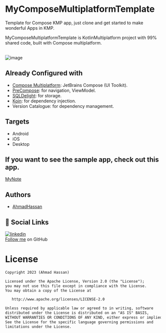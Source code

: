 # MyComposeMultiplatformTemplate
Template for Compose KMP app, just clone and get started to make wonderful Apps in KMP.

MyComposeMultiplatformTemplate is KotlinMultiplatform project with 99% shared code, built with Compose multiplatform. 
<br>
<br>

![image](https://user-images.githubusercontent.com/63135934/230717657-0e95485a-ad82-40d4-85b7-3ea2dc36eb8a.png)

## Already Configured with

- [Compose Multiplatform](https://github.com/JetBrains/compose-multiplatform): JetBrains Compose (UI Toolkit).
- [PreCompose](https://github.com/Tlaster/PreCompose): for navigation, ViewModel.
- [SQLDelight](https://github.com/cashapp/sqldelight): for storage.
- [Koin](https://github.com/InsertKoinIO/koin): for dependency injection.
- Version Catalogue: for dependency management.

## Targets

- Android
- iOS
- Desktop

## If you want to see the sample app, check out this app.
[MyNote](https://github.com/ahmadhassan5/MyNote) 

## Authors

- [AhmadHassan](https://github.com/ahmadhassan5)

## 🔗 Social Links
[![linkedin](https://img.shields.io/badge/linkedin-0A66C2?style=for-the-badge&logo=linkedin&logoColor=white)](https://www.linkedin.com/in/ahmad-hassan5/) 
<br>
[Follow me](https://github.com/ahmadhassan5) on GitHub

# License
```xml
Copyright 2023 (Ahmad Hassan)

Licensed under the Apache License, Version 2.0 (the "License");
you may not use this file except in compliance with the License.
You may obtain a copy of the License at

   http://www.apache.org/licenses/LICENSE-2.0

Unless required by applicable law or agreed to in writing, software
distributed under the License is distributed on an "AS IS" BASIS,
WITHOUT WARRANTIES OR CONDITIONS OF ANY KIND, either express or implied.
See the License for the specific language governing permissions and
limitations under the License.
```

